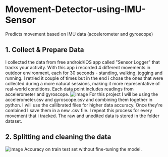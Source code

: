 # Movement-Detector-using-IMU-Sensor
Predicts movement based on IMU data (accelerometer and gyroscope)

## 1. Collect & Prepare Data
I collected the data from free android/IOS app called "Sensor Logger" that tracks your activity. With this app i recorded 4 different movements in outdoor environment, each for 30 seconds - standing, walking, jogging and running. I retried it couple of times but in the end i chose the ones that were collected during a more natural sessions, making it more representative of real-world conditions.
Each data point includes readings from accelerometer and gyroscope.
![image](https://github.com/user-attachments/assets/29eadee0-1518-4a28-a6f1-afee65f6ff6b)
For this project I will be using the accelerometer.csv and gyroscope.csv and combining them together in python. I will use the callibrated files for higher data accuracy. Once they're combined I save them in a new .csv file. I repeat this process for every movement that i tracked. The raw and unedited data is stored in the folder dataset.
## 2. Splitting and cleaning the data
![image](https://github.com/user-attachments/assets/9833fa1a-24a3-4a35-9732-11e4599a5933)
Accuracy on train test set without fine-tuning the model.
